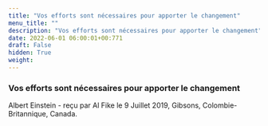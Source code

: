 ```yaml
---
title: "Vos efforts sont nécessaires pour apporter le changement"
menu_title: ""
description: "Vos efforts sont nécessaires pour apporter le changement"
date: 2022-06-01 06:00:01+00:771
draft: False
hidden: True
weight:
---
```

### Vos efforts sont nécessaires pour apporter le changement

Albert Einstein - reçu par Al Fike le 9 Juillet 2019, Gibsons, Colombie-Britannique, Canada.



